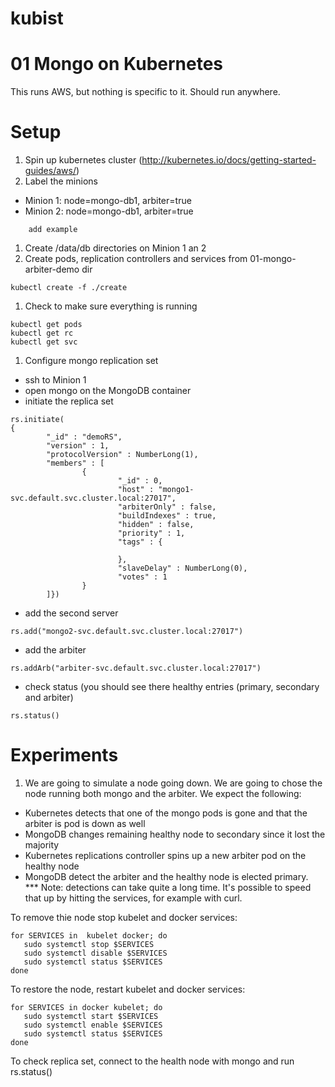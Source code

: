 # kubist

01 Mongo on Kubernetes
=====

This runs AWS, but nothing is specific to it.  Should run anywhere.

Setup
===

1. Spin up kubernetes cluster (http://kubernetes.io/docs/getting-started-guides/aws/)
1. Label the minions
* Minion 1: node=mongo-db1, arbiter=true
* Minion 2: node=mongo-db1, arbiter=true
````	
	add example
````
1. Create /data/db directories on Minion 1 an 2
1. Create pods, replication controllers and services from 01-mongo-arbiter-demo dir
````
kubectl create -f ./create
````
1. Check to make sure everything is running
````
kubectl get pods
kubectl get rc
kubectl get svc
````
1. Configure mongo replication set
* ssh  to  Minion 1
* open mongo on the MongoDB container
* initiate the replica set
````
rs.initiate(
{
        "_id" : "demoRS",
        "version" : 1,
        "protocolVersion" : NumberLong(1),
        "members" : [
                {
                        "_id" : 0,
                        "host" : "mongo1-svc.default.svc.cluster.local:27017",
                        "arbiterOnly" : false,
                        "buildIndexes" : true,
                        "hidden" : false,
                        "priority" : 1,
                        "tags" : {

                        },
                        "slaveDelay" : NumberLong(0),
                        "votes" : 1
                }
        ]})
````
* add the second server
````
rs.add("mongo2-svc.default.svc.cluster.local:27017")		
````
* add the arbiter
````
rs.addArb("arbiter-svc.default.svc.cluster.local:27017")
````
* check status (you should see there healthy entries (primary, secondary and arbiter)
````
rs.status()
````




Experiments
====
1.  We are going to simulate a node going down.  We are going to chose the node running both mongo and the arbiter.  We expect the following:
* Kubernetes detects that one of the mongo pods is gone and that the arbiter is pod is down as well
* MongoDB changes remaining healthy node to secondary since it lost the majority
* Kubernetes replications controller spins up a new arbiter pod on the healthy node
* MongoDB detect the arbiter and the healthy node is elected primary.  
*** Note: detections can take quite a long time.  It's possible to speed that up by hitting the services, for example with curl.
 
To remove thie node stop kubelet and docker services:
````
for SERVICES in  kubelet docker; do
   sudo systemctl stop $SERVICES
   sudo systemctl disable $SERVICES
   sudo systemctl status $SERVICES
done
````
To restore the node, restart kubelet and docker services:
````
for SERVICES in docker kubelet; do
   sudo systemctl start $SERVICES
   sudo systemctl enable $SERVICES
   sudo systemctl status $SERVICES
done
````
To check replica set, connect to the health node with mongo and run rs.status()


